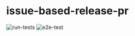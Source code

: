 # issue-based-release-pr

![run-tests](https://github.com/kjirou/issue-based-release-pr/actions/workflows/run-tests.yml/badge.svg)
![e2e-test](https://github.com/kjirou/issue-based-release-pr/actions/workflows/e2e-test.yml/badge.svg)
